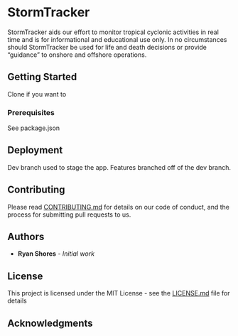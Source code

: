 # StormTracker

StormTracker aids our effort to monitor tropical cyclonic activities in real time and is for informational and educational use only. In no circumstances should StormTracker be used for life and death decisions or provide “guidance” to onshore and offshore operations.

## Getting Started

Clone if you want to 

### Prerequisites

See package.json

## Deployment

Dev branch used to stage the app. Features branched off of the dev branch.

## Contributing

Please read [CONTRIBUTING.md](https://gist.github.com/PurpleBooth/b24679402957c63ec426) for details on our code of conduct, and the process for submitting pull requests to us.

## Authors

* **Ryan Shores** - *Initial work*

## License

This project is licensed under the MIT License - see the [LICENSE.md](LICENSE.md) file for details

## Acknowledgments
